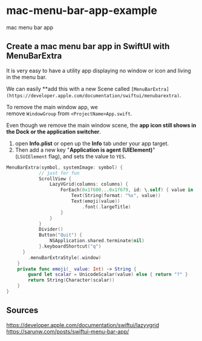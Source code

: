 # mac-menu-bar-app-example
mac menu bar app

## Create a mac menu bar app in SwiftUI with MenuBarExtra

It is very easy to have a utility app displaying no window or icon and living in the menu bar.

We can easily **add this with a new Scene called `[MenuBarExtra](https://developer.apple.com/documentation/swiftui/menubarextra)`.

To remove the main window app, we remove `WindowGroup` from `<ProjectName>App.swift`.

Even though we remove the main window scene, the **app icon still shows in the Dock or the application switcher**.

1. open **Info.plist** or open up the **Info** tab under your app target.
2. Then add a new key "**Application is agent (UIElement)**" (`LSUIElement` flag), and sets the value to `YES`.
```swift
MenuBarExtra(symbol, systemImage: symbol) {
            // just for fun
            ScrollView {
                LazyVGrid(columns: columns) {
                    ForEach(0x1f600...0x1f679, id: \.self) { value in
                        Text(String(format: "%x", value))
                        Text(emoji(value))
                            .font(.largeTitle)
                    }
                }
            }
            Divider()
            Button("Quit") {
                NSApplication.shared.terminate(nil)
            }.keyboardShortcut("q")
      }
        .menuBarExtraStyle(.window)
    }
    private func emoji(_ value: Int) -> String {
        guard let scalar = UnicodeScalar(value) else { return "?" }
        return String(Character(scalar))
    }
}
```


## Sources
https://developer.apple.com/documentation/swiftui/lazyvgrid
https://sarunw.com/posts/swiftui-menu-bar-app/
